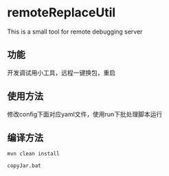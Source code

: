 # remoteReplaceUtil
This is a small tool for remote debugging server

## 功能

开发调试用小工具，远程一键换包，重启

## 使用方法

修改config下面对应yaml文件，使用run下批处理脚本运行

## 编译方法
```
mvn clean install

copyJar.bat
```

